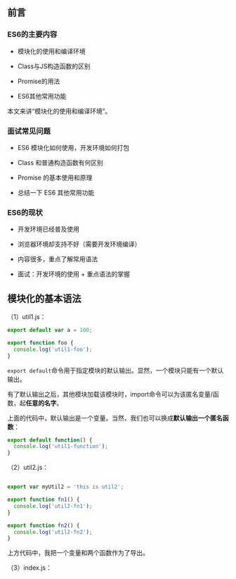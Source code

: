 

## 前言


### ES6的主要内容

- 模块化的使用和编译环境

- Class与JS构造函数的区别

- Promise的用法

- ES6其他常用功能

本文来讲“模块化的使用和编译环境”。

### 面试常见问题

- ES6 模块化如何使用，开发环境如何打包

- Class 和普通构造函数有何区别

- Promise 的基本使用和原理

- 总结一下 ES6 其他常用功能


### ES6的现状

- 开发环境已经普及使用

- 浏览器环境却支持不好（需要开发环境编译）

- 内容很多，重点了解常用语法

- 面试：开发环境的使用 + 重点语法的掌握


##  模块化的基本语法


（1）util1.js：

```javascript
export default var a = 100;

export function foo {
  console.log('util1-foo');
}
```

`export default`命令用于指定模块的默认输出。显然，一个模块只能有一个默认输出。

有了默认输出之后，其他模块加载该模块时，import命令可以为该匿名变量/函数，起**任意的名字**。

上面的代码中，默认输出是一个变量。当然，我们也可以换成**默认输出一个匿名函数**：

```javascript
export default function() {
  console.log('util1-function');
}
```


（2）util2.js：

```javascript

export var myUtil2 = 'this is util2';

export function fn1() {
  console.log('util2-fn1');
}

export function fn2() {
  console.log('util2-fn2');
}
```


上方代码中，我把一个变量和两个函数作为了导出。


（3）index.js：

